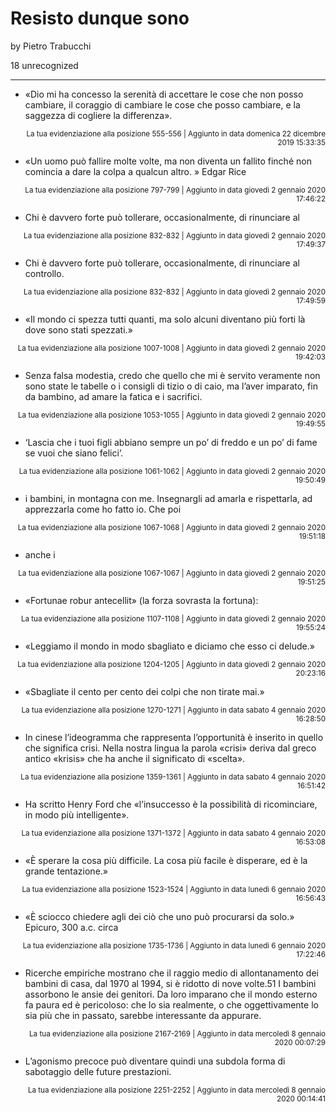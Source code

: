 # Resisto dunque sono
by Pietro Trabucchi

18 unrecognized

---

* «Dio mi ha concesso la serenità di accettare le cose che non posso cambiare, il coraggio di cambiare le cose che posso cambiare, e la saggezza di cogliere la differenza».

<p style="text-align: right;"><sup>La tua evidenziazione alla posizione 555-556 | Aggiunto in data domenica 22 dicembre 2019 15:33:35</sup></p>

* «Un uomo può fallire molte volte, ma non diventa un fallito finché non comincia a dare la colpa a qualcun altro. » Edgar Rice

<p style="text-align: right;"><sup>La tua evidenziazione alla posizione 797-799 | Aggiunto in data giovedì 2 gennaio 2020 17:46:22</sup></p>

* Chi è davvero forte può tollerare, occasionalmente, di rinunciare al

<p style="text-align: right;"><sup>La tua evidenziazione alla posizione 832-832 | Aggiunto in data giovedì 2 gennaio 2020 17:49:37</sup></p>

* Chi è davvero forte può tollerare, occasionalmente, di rinunciare al controllo.

<p style="text-align: right;"><sup>La tua evidenziazione alla posizione 832-832 | Aggiunto in data giovedì 2 gennaio 2020 17:49:59</sup></p>

* «Il mondo ci spezza tutti quanti, ma solo alcuni diventano più forti là dove sono stati spezzati.»

<p style="text-align: right;"><sup>La tua evidenziazione alla posizione 1007-1008 | Aggiunto in data giovedì 2 gennaio 2020 19:42:03</sup></p>

* Senza falsa modestia, credo che quello che mi è servito veramente non sono state le tabelle o i consigli di tizio o di caio, ma l’aver imparato, fin da bambino, ad amare la fatica e i sacrifici.

<p style="text-align: right;"><sup>La tua evidenziazione alla posizione 1053-1055 | Aggiunto in data giovedì 2 gennaio 2020 19:49:55</sup></p>

* ‘Lascia che i tuoi figli abbiano sempre un po’ di freddo e un po’ di fame se vuoi che siano felici’.

<p style="text-align: right;"><sup>La tua evidenziazione alla posizione 1061-1062 | Aggiunto in data giovedì 2 gennaio 2020 19:50:49</sup></p>

* i bambini, in montagna con me. Insegnargli ad amarla e rispettarla, ad apprezzarla come ho fatto io. Che poi

<p style="text-align: right;"><sup>La tua evidenziazione alla posizione 1067-1068 | Aggiunto in data giovedì 2 gennaio 2020 19:51:18</sup></p>

* anche i

<p style="text-align: right;"><sup>La tua evidenziazione alla posizione 1067-1067 | Aggiunto in data giovedì 2 gennaio 2020 19:51:25</sup></p>

* «Fortunae robur antecellit» (la forza sovrasta la fortuna):

<p style="text-align: right;"><sup>La tua evidenziazione alla posizione 1107-1108 | Aggiunto in data giovedì 2 gennaio 2020 19:55:24</sup></p>

* «Leggiamo il mondo in modo sbagliato e diciamo che esso ci delude.»

<p style="text-align: right;"><sup>La tua evidenziazione alla posizione 1204-1205 | Aggiunto in data giovedì 2 gennaio 2020 20:23:16</sup></p>

* «Sbagliate il cento per cento dei colpi che non tirate mai.»

<p style="text-align: right;"><sup>La tua evidenziazione alla posizione 1270-1271 | Aggiunto in data sabato 4 gennaio 2020 16:28:50</sup></p>

* In cinese l’ideogramma che rappresenta l’opportunità è inserito in quello che significa crisi. Nella nostra lingua la parola «crisi» deriva dal greco antico «krisis» che ha anche il significato di «scelta».

<p style="text-align: right;"><sup>La tua evidenziazione alla posizione 1359-1361 | Aggiunto in data sabato 4 gennaio 2020 16:51:42</sup></p>

* Ha scritto Henry Ford che «l’insuccesso è la possibilità di ricominciare, in modo più intelligente».

<p style="text-align: right;"><sup>La tua evidenziazione alla posizione 1371-1372 | Aggiunto in data sabato 4 gennaio 2020 16:53:08</sup></p>

* «È sperare la cosa più difficile. La cosa più facile è disperare, ed è la grande tentazione.»

<p style="text-align: right;"><sup>La tua evidenziazione alla posizione 1523-1524 | Aggiunto in data lunedì 6 gennaio 2020 16:56:43</sup></p>

* «È sciocco chiedere agli dei ciò che uno può procurarsi da solo.» Epicuro, 300 a.c. circa

<p style="text-align: right;"><sup>La tua evidenziazione alla posizione 1735-1736 | Aggiunto in data lunedì 6 gennaio 2020 17:22:46</sup></p>

* Ricerche empiriche mostrano che il raggio medio di allontanamento dei bambini di casa, dal 1970 al 1994, si è ridotto di nove volte.51 I bambini assorbono le ansie dei genitori. Da loro imparano che il mondo esterno fa paura ed è pericoloso: che lo sia realmente, o che oggettivamente lo sia più che in passato, sarebbe interessante da appurare.

<p style="text-align: right;"><sup>La tua evidenziazione alla posizione 2167-2169 | Aggiunto in data mercoledì 8 gennaio 2020 00:07:29</sup></p>

* L’agonismo precoce può diventare quindi una subdola forma di sabotaggio delle future prestazioni.

<p style="text-align: right;"><sup>La tua evidenziazione alla posizione 2251-2252 | Aggiunto in data mercoledì 8 gennaio 2020 00:14:41</sup></p>


